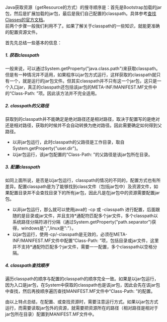 Java获取资源（getResource的方式）的搜寻顺序是：首先是Bootstrap加载的jar包，然后是扩展加载的jar包，最后是我们自己配置的classpath。具体参考[查找Classes的官方文档](http://docs.oracle.com/javase/1.5.0/docs/tooldocs/findingclasses.html "How Classes are Found")。  
前两个步骤一般我们利用不了。如果了解关于classpath的一些知识，就能更准确的配置资源文件。

首先先总结一些基本的信息：

##### 1. 获取classpath
一般来说，可以通过System.getProperty("java.class.path")来获取classpath。  
但是有一种情况并不适用，如果程序以jar包方式运行，这样获取的classpath就只有一个，就是运行的jar包文件。但其实classpath并不只有这一个jar包，这只是一个入口jar，真正的classpath还包括该jar包的META-INF/MANIFEST.MF文件中的“Class-Path: ”项。因此该方法并不完全适用。

##### 2. classpath的父路径
获取到的classpath并不能确定是绝对路径还是相对路径，取决于配置写的是绝对还是相对路径，获取的时候并不会自动转换为绝对路径。因此需要确定如何得到父路径。

- 以非jar包运行，此时classpath的父路径是工作目录，取自System.getProperty("user.dir")。  
- 以jar包运行，该jar包配置的“Class-Path: ”的父路径是该jar包所在目录。

##### 3. 配置classpath
如同上面所说，是否是以jar包运行，classpath的情况的不同的，配置方式也有所差异。配置classpath是为了能够找到class文件（包括jar包中）及资源文件，如果配置目录并不会查找目录下的所有jar包，因此凡是在jar包中的资源需要配置jar包。 

- 以非jar包运行，那么就可以使用java的 -cp 或 -classpath 进行配置，后面跟随的是目录或jar文件，并且支持*通配符匹配多个jar文件，多个classpath以系统路径分隔符进行分隔（通过System.getProperty("path.separator")获得，windows是";",linux是":"）。  
- 以jar包运行，使用-cp/-classpath是无效的，必须在META-INF/MANIFEST.MF文件中配置“Class-Path: ”项，包括目录或jar文件，这里并不支持*通配符匹配多个jar文件，需要一一配置，多个classpath以空格分隔。

##### 4. classpath查找顺序
遍历classpath的顺序与配置的classpath的顺序完全一致。如果是以jar包运行，因为入口是jar包，在System中获取的classpath也是该jar包，因此会先在该jar包中查找，然后再按顺序遍历查找MANIFEST.MF文件中“Class-Path: ”的配置。

由以上特点总结，在配置、或查找资源时，需要注意运行方式。如果以jar包方式运行，而需要读取jar包外的资源，就需要把资源所在的路径（相对路径是相对于jar包所在目录）配置到MANIFEST.MF文件中。